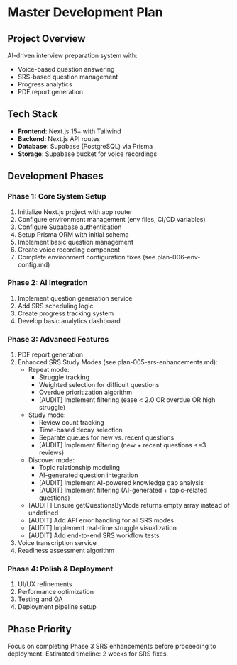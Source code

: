 # Master Development Plan

## Project Overview
AI-driven interview preparation system with:
- Voice-based question answering
- SRS-based question management
- Progress analytics
- PDF report generation

## Tech Stack
- **Frontend**: Next.js 15+ with Tailwind
- **Backend**: Next.js API routes
- **Database**: Supabase (PostgreSQL) via Prisma
- **Storage**: Supabase bucket for voice recordings

## Development Phases

### Phase 1: Core System Setup
1. Initialize Next.js project with app router
2. Configure environment management (env files, CI/CD variables)
3. Configure Supabase authentication
4. Setup Prisma ORM with initial schema
5. Implement basic question management
6. Create voice recording component
7. Complete environment configuration fixes (see plan-006-env-config.md)

### Phase 2: AI Integration
1. Implement question generation service
2. Add SRS scheduling logic
3. Create progress tracking system
4. Develop basic analytics dashboard

### Phase 3: Advanced Features
1. PDF report generation
2. Enhanced SRS Study Modes (see plan-005-srs-enhancements.md):
   - Repeat mode:
        * Struggle tracking
        * Weighted selection for difficult questions
        * Overdue prioritization algorithm
        * [AUDIT] Implement filtering (ease < 2.0 OR overdue OR high struggle)
   - Study mode:
        * Review count tracking
        * Time-based decay selection
        * Separate queues for new vs. recent questions
        * [AUDIT] Implement filtering (new + recent questions <=3 reviews)
   - Discover mode:
        * Topic relationship modeling
        * AI-generated question integration
        * [AUDIT] Implement AI-powered knowledge gap analysis
        * [AUDIT] Implement filtering (AI-generated + topic-related questions)
   - [AUDIT] Ensure getQuestionsByMode returns empty array instead of undefined
   - [AUDIT] Add API error handling for all SRS modes
   - [AUDIT] Implement real-time struggle visualization
   - [AUDIT] Add end-to-end SRS workflow tests
3. Voice transcription service
4. Readiness assessment algorithm

### Phase 4: Polish & Deployment
1. UI/UX refinements
2. Performance optimization
3. Testing and QA
4. Deployment pipeline setup

## Phase Priority
Focus on completing Phase 3 SRS enhancements before proceeding to deployment. Estimated timeline: 2 weeks for SRS fixes.